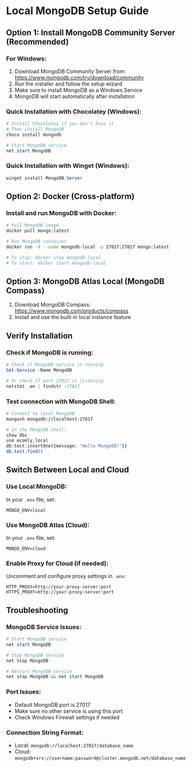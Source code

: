# Local MongoDB Setup Guide

## Option 1: Install MongoDB Community Server (Recommended)

### For Windows:
1. Download MongoDB Community Server from: https://www.mongodb.com/try/download/community
2. Run the installer and follow the setup wizard
3. Make sure to install MongoDB as a Windows Service
4. MongoDB will start automatically after installation

### Quick Installation with Chocolatey (Windows):
```powershell
# Install Chocolatey if you don't have it
# Then install MongoDB
choco install mongodb

# Start MongoDB service
net start MongoDB
```

### Quick Installation with Winget (Windows):
```powershell
winget install MongoDB.Server
```

## Option 2: Docker (Cross-platform)

### Install and run MongoDB with Docker:
```bash
# Pull MongoDB image
docker pull mongo:latest

# Run MongoDB container
docker run -d --name mongodb-local -p 27017:27017 mongo:latest

# To stop: docker stop mongodb-local
# To start: docker start mongodb-local
```

## Option 3: MongoDB Atlas Local (MongoDB Compass)

1. Download MongoDB Compass: https://www.mongodb.com/products/compass
2. Install and use the built-in local instance feature

## Verify Installation

### Check if MongoDB is running:
```powershell
# Check if MongoDB service is running
Get-Service -Name MongoDB

# Or check if port 27017 is listening
netstat -an | findstr :27017
```

### Test connection with MongoDB Shell:
```bash
# Connect to local MongoDB
mongosh mongodb://localhost:27017

# In the MongoDB shell:
show dbs
use ecomly_local
db.test.insertOne({message: "Hello MongoDB!"})
db.test.find()
```

## Switch Between Local and Cloud

### Use Local MongoDB:
In your `.env` file, set:
```
MONGO_ENV=local
```

### Use MongoDB Atlas (Cloud):
In your `.env` file, set:
```
MONGO_ENV=cloud
```

### Enable Proxy for Cloud (if needed):
Uncomment and configure proxy settings in `.env`:
```
HTTP_PROXY=http://your-proxy-server:port
HTTPS_PROXY=http://your-proxy-server:port
```

## Troubleshooting

### MongoDB Service Issues:
```powershell
# Start MongoDB service
net start MongoDB

# Stop MongoDB service
net stop MongoDB

# Restart MongoDB service
net stop MongoDB && net start MongoDB
```

### Port Issues:
- Default MongoDB port is 27017
- Make sure no other service is using this port
- Check Windows Firewall settings if needed

### Connection String Format:
- Local: `mongodb://localhost:27017/database_name`
- Cloud: `mongodb+srv://username:password@cluster.mongodb.net/database_name`
